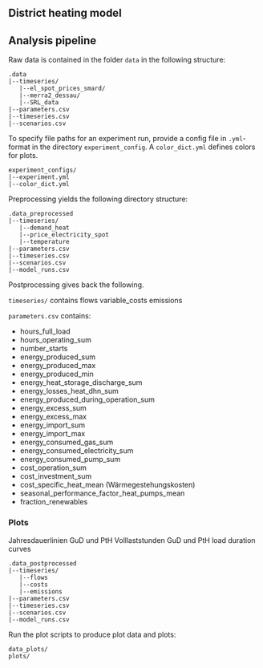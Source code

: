 District heating model
----------------------

## Analysis pipeline

Raw data is contained in the folder `data` in the following structure:

```
.data
|--timeseries/
   |--el_spot_prices_smard/
   |--merra2_dessau/
   |--SRL_data
|--parameters.csv
|--timeseries.csv
|--scenarios.csv
```

To specify file paths for an experiment run, provide a config file in `.yml`-format in the directory `experiment_config`.
A `color_dict.yml` defines colors for plots.

```
experiment_configs/
|--experiment.yml
|--color_dict.yml
```

Preprocessing yields the following directory structure:

```
.data_preprocessed
|--timeseries/
   |--demand_heat
   |--price_electricity_spot
   |--temperature
|--parameters.csv
|--timeseries.csv
|--scenarios.csv
|--model_runs.csv
```

Postprocessing gives back the following. 

`timeseries/` contains
flows
variable_costs
emissions

`parameters.csv` contains:  
* hours_full_load
* hours_operating_sum
* number_starts
* energy_produced_sum
* energy_produced_max
* energy_produced_min
* energy_heat_storage_discharge_sum
* energy_losses_heat_dhn_sum
* energy_produced_during_operation_sum
* energy_excess_sum
* energy_excess_max
* energy_import_sum
* energy_import_max
* energy_consumed_gas_sum
* energy_consumed_electricity_sum
* energy_consumed_pump_sum
* cost_operation_sum
* cost_investment_sum
* cost_specific_heat_mean (Wärmegestehungskosten)
* seasonal_performance_factor_heat_pumps_mean
* fraction_renewables

### Plots
Jahresdauerlinien GuD und PtH
Volllaststunden GuD und PtH
load duration curves


```
.data_postprocessed
|--timeseries/
   |--flows
   |--costs
   |--emissions
|--parameters.csv
|--timeseries.csv
|--scenarios.csv
|--model_runs.csv
```

Run the plot scripts to produce plot data and plots:

```
data_plots/
plots/
```